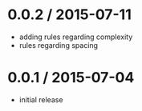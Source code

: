 
0.0.2 / 2015-07-11
==================

  * adding rules regarding complexity
  * rules regarding spacing

0.0.1 / 2015-07-04
==================

  * initial release


